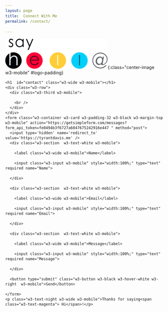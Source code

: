 ```yaml
---
layout: page  
title:  Connect With Me
permalink: /contact/

---
```


![logo](/assets/SVG/hello@me.svg  ){:class="center-image w3-mobile"  #logo-padding}


<div class="w3-hal w3-white w3-container w3-text-black w3-mobile" style="height:700px">

  <div class="w3-padding-64 w3-padding-large w3-mobile">

    <h1  id="contact" class="w3-wide w3-mobile"></h1>
    <div class="w3-row">
      <div class="w3-third w3-mobile">

        <br />
      </div>
    </div>
    <form class="w3-container w3-card w3-padding-32 w3-black w3-margin-top w3-mobile" action="https://getsimpleform.com/messages?form_api_token=fe0494b3f6727a6047675242916e447 " method="post">
      <input type='hidden' name='redirect_to' value='https://tyrantdavis.me' />
      <div class="w3-section  w3-text-white w3-mobile">

        <label class="w3-wide w3-mobile">Name</label>

        <input class="w3-input w3-mobile" style="width:100%;" type="text" required name="Name">

      </div>

      <div class="w3-section  w3-text-white w3-mobile">

        <label class="w3-wide w3-mobile">Email</label>

        <input class="w3-input w3-mobile" style="width:100%;" type="text" required name="Email">

      </div>

      <div class="w3-section  w3-text-white w3-mobile">

        <label class="w3-wide w3-mobile">Message</label>

        <input class="w3-input w3-mobile" style="width:100%;" type="text" required name="Message">

      </div>

      <button type="submit" class="w3-button w3-black w3-hover-white w3-right  w3-mobile">Send</button>

    </form>
    <p class="w3-text-night w3-wide w3-mobile">Thanks for saying<span class="w3-text-magenta"> Hi</span>!</p>
  </div>
</div>
